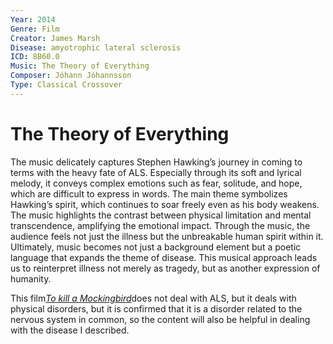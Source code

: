 ```yaml
---
Year: 2014
Genre: Film
Creator: James Marsh
Disease: amyotrophic lateral sclerosis
ICD: 8B60.0
Music: The Theory of Everything
Composer: Jóhann Jóhannsson
Type: Classical Crossover
---
```


# The Theory of Everything

The music delicately captures Stephen Hawking’s journey in coming to terms with the heavy fate of ALS. Especially through its soft and lyrical melody, it conveys complex emotions such as fear, solitude, and hope, which are difficult to express in words. The main theme symbolizes Hawking’s spirit, which continues to soar freely even as his body weakens. The music highlights the contrast between physical limitation and mental transcendence, amplifying the emotional impact. Through the music, the audience feels not just the illness but the unbreakable human spirit within it. Ultimately, music becomes not just a background element but a poetic language that expands the theme of disease. This musical approach leads us to reinterpret illness not merely as tragedy, but as another expression of humanity.

This film[*To kill a Mockingbird*](ha_jeonghyeon.md)does not deal with ALS, but it deals with physical disorders, but it is confirmed that it is a disorder related to the nervous system in common, so the content will also be helpful in dealing with the disease I described.
